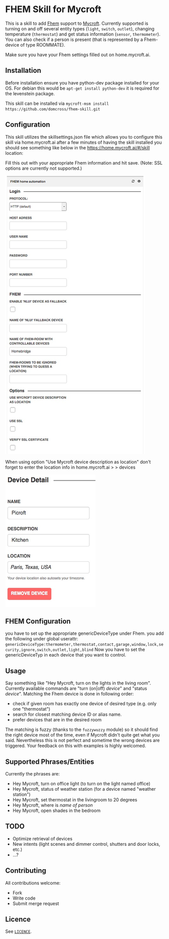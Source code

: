 # FHEM Skill for Mycroft
This is a skill to add [Fhem](https://fhem.de) support to
[Mycroft](https://mycroft.ai). Currently supported is turning on and off several entity types (`light`, `switch`, `outlet`), changing temperature (`thermostat`) and get status information (`sensor`, `thermometer`). You can also check if a person is present (that is represented by a Fhem-device of type ROOMMATE).

Make sure you have your Fhem settings filled out on home.mycroft.ai.

## Installation
Before installation ensure you have python-dev package installed for your OS.  For debian this would be `apt-get install python-dev` it is required for the levenstein package.

This skill can be installed via `mycroft-msm install https://github.com/domcross/fhem-skill.git`

## Configuration
This skill utilizes the skillsettings.json file which allows you to configure this skill via home.mycroft.ai after a few minutes of having the skill installed you should see something like below in the https://home.mycroft.ai/#/skill location:

Fill this out with your appropriate Fhem information and hit save.
(Note: SSL options are currently not supported.)

![Screenshot](skill-settings.jpg?raw=true)


When using option "Use Mycroft device description as location" don't forget to enter the location info in home.mycroft.ai > <username> > devices

![Screenshot](device-info.jpg?raw=true)

## FHEM Configuration
you have to set up the appropriate genericDeviceType under Fhem. you add the following under global userattr:
`genericDeviceType:thermometer,thermostat,contact,garage,window,lock,security,ignore,switch,outlet,light,blind`
Now you have to set the genericDeviceTyp in each device that you want to control.


## Usage
Say something like "Hey Mycroft, turn on the lights in the living room". Currently available commands are "turn (on|off) *device*" and "status *device*".
Matching the Fhem device is done in following order:
* check if given room has exactly one device of desired type (e.g. only one "thermostat")
* search for closest matching device ID or alias name.
* prefer devices that are in the desired room

The matching is fuzzy (thanks to the `fuzzywuzzy` module) so it should find the right device most of the time, even if Mycroft didn't quite get what you said.
Nevertheless this is not perfect and sometime the wrong devices are triggered. Your feedback on this with examples is highly welcomed.

## Supported Phrases/Entities
Currently the phrases are:
* Hey Mycroft, turn on office light  (to turn on the light named office)
* Hey Mycroft, status of weather station (for a device named "weather station")
* Hey Mycroft, set thermostat in the livingroom to 20 degrees
* Hey Mycroft, where is *name of person*
* Hey Mycroft, open shades in the bedroom

## TODO
 * Optimize retrieval of devices
 * New intents (light scenes and dimmer control, shutters and door locks, etc.)
 * ...?

## Contributing
All contributions welcome:
 * Fork
 * Write code
 * Submit merge request

## Licence
See [`LICENCE`](https://apache.org/licenses/LICENSE-2.0).
